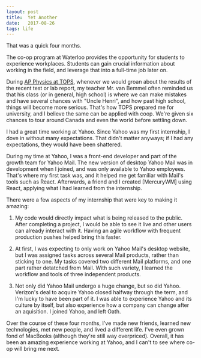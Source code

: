 ```yaml
---
layout: post
title:  Yet Another
date:   2017-08-26
tags: life
---
```


That was a quick four months.

The co-op program at Waterloo provides the opportunity for students to experience workplaces. Students can gain crucial information about working in the field, and leverage that into a full-time job later on.

During [AP Physics at TOPS](https://michaelkim.me/2017/04/20/ap-physics.html), whenever we would groan about the results of the recent test or lab report, my teacher Mr. van Bemmel often reminded us that his class (or in general, high school) is where we can make mistakes and have several chances with "Uncle Henri", and how past high school, things will become more serious. That's how TOPS prepared me for university, and I believe the same can be applied with coop. We're given six chances to tour around Canada and even the world before settling down.

I had a great time working at Yahoo. Since Yahoo was my first internship, I dove in without many expectations. That didn't matter anyways; if I had any expectations, they would have been shattered.

During my time at Yahoo, I was a front-end developer and part of the growth team for Yahoo Mail. The new version of desktop Yahoo Mail was in development when I joined, and was only available to Yahoo employees. That's where my first task was, and it helped me get familiar with Mail's tools such as React. Afterwards, a friend and I created [MercuryWM] using React, applying what I had learned from the internship.

There were a few aspects of my internship that were key to making it amazing:

1. My code would directly impact what is being released to the public. After completing a project, I would be able to see it live and other users can already interact with it. Having an agile workflow with frequent production pushes helped bring this faster.

2. At first, I was expecting to only work on Yahoo Mail's desktop website, but I was assigned tasks across several Mail products, rather than sticking to one. My tasks covered two different Mail platforms, and one part rather detatched from Mail. With such variety, I learned the workflow and tools of three independent products.

3. Not only did Yahoo Mail undergo a huge change, but so did Yahoo. Verizon's deal to acquire Yahoo closed halfway through the term, and I'm lucky to have been part of it. I was able to experience Yahoo and its culture by itself, but also experience how a company can change after an aquisition. I joined Yahoo, and left Oath.

Over the course of these four months, I've made new friends, learned new technologies, met new people, and lived a different life. I've even grown fond of MacBooks (although they're still way overpriced). Overall, it has been an amazing experience working at Yahoo, and I can't to see where co-op will bring me next.